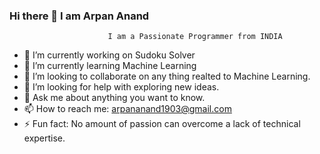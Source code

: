 ### Hi there 👋 I am Arpan Anand


                          I am a Passionate Programmer from INDIA

- 🔭 I’m currently working on Sudoku Solver
- 🌱 I’m currently learning Machine Learning
- 👯 I’m looking to collaborate on any thing realted to Machine Learning.
- 🤔 I’m looking for help with exploring new ideas.
- 💬 Ask me about anything you want to know.
- 📫 How to reach me: arpananand1903@gmail.com 
- ⚡ Fun fact: No amount of passion can overcome a lack of technical expertise.

